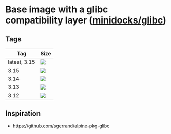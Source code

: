 Base image with a glibc compatibility layer ([minidocks/glibc](https://hub.docker.com/r/minidocks/glibc))
=========================================================================================================

Tags
----

| Tag          | Size                                                                                                          |
|--------------|---------------------------------------------------------------------------------------------------------------|
| latest, 3.15 | ![](https://img.shields.io/docker/image-size/minidocks/glibc/latest?style=flat-square&logo=docker&label=size) |
| 3.15         | ![](https://img.shields.io/docker/image-size/minidocks/glibc/3.15?style=flat-square&logo=docker&label=size)   |
| 3.14         | ![](https://img.shields.io/docker/image-size/minidocks/glibc/3.14?style=flat-square&logo=docker&label=size)   |
| 3.13         | ![](https://img.shields.io/docker/image-size/minidocks/glibc/3.13?style=flat-square&logo=docker&label=size)   |
| 3.12         | ![](https://img.shields.io/docker/image-size/minidocks/glibc/3.12?style=flat-square&logo=docker&label=size)   |

Inspiration
-----------

-   https://github.com/sgerrand/alpine-pkg-glibc
